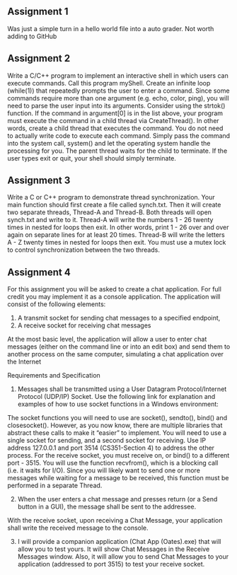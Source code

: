 ## Assignment 1
Was just a simple turn in a hello world file into a auto grader. Not worth adding to GitHub
## Assignment 2
Write a C/C++ program to implement an interactive shell in which users can execute commands. Call this program myShell. Create an infinite loop (while(1)) that repeatedly prompts the user to enter a command. Since some commands require more than one argument (e.g. echo, color, ping), you will need to parse the user input into its arguments. Consider using the strtok() function. If the command in argument[0] is in the list above, your program must execute the command in a child thread via CreateThread(). In other words, create a child thread that executes the command.  You do not need to actually write code to execute each command.  Simply pass the command into the system call, system() and let the operating system handle the processing for you.  The parent thread waits for the child to terminate. If the user types exit or quit, your shell should simply terminate.


## Assignment 3
Write a C or C++ program to demonstrate thread synchronization.  Your main function should first create a file called synch.txt.  Then it will create two separate threads, Thread-A and Thread-B.  Both threads will open synch.txt and write to it. Thread-A will write the numbers 1 - 26 twenty times in nested for loops then exit. In other words, print 1 - 26 over and over again on separate lines for at least 20 times. Thread-B will write the letters A - Z twenty times in nested for loops then exit.  You must use a mutex lock to control synchronization between the two threads.

## Assignment 4
For this assignment you will be asked to create a chat application.  For full credit you may implement it as a console application. The application will consist of the following elements: 
1)	A transmit socket for sending chat messages to a specified endpoint, 
2)	A receive socket for receiving chat messages

At the most basic level, the application will allow a user to enter chat messages (either on the command line or into an edit box) and send them to another process on the same computer, simulating a chat application over the Internet

Requirements and Specification
1.	Messages shall be transmitted using a User Datagram Protocol/Internet Protocol (UDP/IP) Socket.  Use the following link for explanation and examples of how to use socket functions in a Windows environment:

The socket functions you will need to use are socket(), sendto(), bind() and closesocket().  However, as you now know, there are multiple libraries that abstract these calls to make it “easier” to implement.  You will need to use a single socket for sending, and a second socket for receiving. Use IP address 127.0.0.1 and port 3514 (CS351-Section 4) to address the other process.  For the receive socket, you must receive on, or bind() to a different port - 3515.  You will use the function recvfrom(), which is a blocking call (i.e. it waits for I/O).  Since you will likely want to send one or more messages while waiting for a message to be received, this function must be performed in a separate Thread. 

2.	When the user enters a chat message and presses return (or a Send button in a GUI), the message shall be sent to the addressee.

With the receive socket, upon receiving a Chat Message, your application shall write the received message to the console.

3.	I will provide a companion application (Chat App (Oates).exe) that will allow you to test yours.  It will show Chat Messages in the Receive Messages window.  Also, it will allow you to send Chat Messages to your application (addressed to port 3515) to test your receive socket.